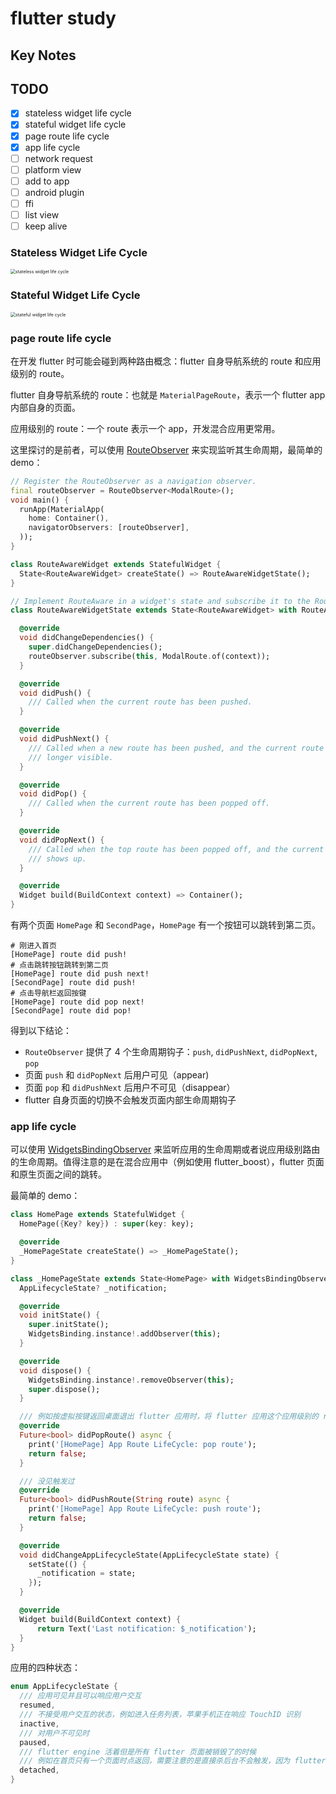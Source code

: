 # flutter study

## Key Notes

## TODO

- [x] stateless widget life cycle
- [x] stateful widget life cycle
- [x] page route life cycle
- [x] app life cycle
- [ ] network request
- [ ] platform view
- [ ] add to app
- [ ] android plugin
- [ ] ffi
- [ ] list view
- [ ] keep alive

### Stateless Widget Life Cycle

<img src="https://github.com/tjx666/flutter_study/blob/master/assets/drawio/exports/stateless_widget_life_cycle.png?raw=true" alt="stateless widget life cycle" style="zoom:50%;" />

### Stateful Widget Life Cycle

<img src="https://github.com/tjx666/flutter_study/blob/master/assets/drawio/exports/stateful_widget_life_cycle.png?raw=true" alt="stateful widget life cycle" style="zoom:50%;" />

### page route life cycle

在开发 flutter 时可能会碰到两种路由概念：flutter 自身导航系统的 route 和应用级别的 route。

flutter 自身导航系统的 route：也就是 `MaterialPageRoute`，表示一个 flutter app 内部自身的页面。

应用级别的 route：一个 route 表示一个 app，开发混合应用更常用。

这里探讨的是前者，可以使用 [RouteObserver](https://api.flutter.dev/flutter/widgets/RouteObserver-class.html) 来实现监听其生命周期，最简单的 demo：

```dart
// Register the RouteObserver as a navigation observer.
final routeObserver = RouteObserver<ModalRoute>();
void main() {
  runApp(MaterialApp(
    home: Container(),
    navigatorObservers: [routeObserver],
  ));
}

class RouteAwareWidget extends StatefulWidget {
  State<RouteAwareWidget> createState() => RouteAwareWidgetState();
}

// Implement RouteAware in a widget's state and subscribe it to the RouteObserver.
class RouteAwareWidgetState extends State<RouteAwareWidget> with RouteAware {

  @override
  void didChangeDependencies() {
    super.didChangeDependencies();
    routeObserver.subscribe(this, ModalRoute.of(context));
  }

  @override
  void didPush() {
    /// Called when the current route has been pushed.
  }

  @override
  void didPushNext() {
    /// Called when a new route has been pushed, and the current route is no
    /// longer visible.
  }

  @override
  void didPop() {
    /// Called when the current route has been popped off.
  }

  @override
  void didPopNext() {
    /// Called when the top route has been popped off, and the current route
    /// shows up.
  }

  @override
  Widget build(BuildContext context) => Container();
}
```

有两个页面 `HomePage` 和 `SecondPage`，`HomePage` 有一个按钮可以跳转到第二页。

```
# 刚进入首页
[HomePage] route did push!
# 点击跳转按钮跳转到第二页
[HomePage] route did push next!
[SecondPage] route did push!
# 点击导航栏返回按键
[HomePage] route did pop next!
[SecondPage] route did pop!
```

得到以下结论：

- `RouteObserver` 提供了 4 个生命周期钩子：`push`, `didPushNext`, `didPopNext`, `pop`
- 页面 `push` 和 `didPopNext` 后用户可见（appear)
- 页面 `pop` 和 `didPushNext` 后用户不可见（disappear）
- flutter 自身页面的切换不会触发页面内部生命周期钩子

### app life cycle

可以使用 [WidgetsBindingObserver](https://api.flutter.dev/flutter/widgets/WidgetsBindingObserver-class.html) 来监听应用的生命周期或者说应用级别路由的生命周期。值得注意的是在混合应用中（例如使用 flutter_boost），flutter 页面和原生页面之间的跳转。

最简单的 demo：

```dart
class HomePage extends StatefulWidget {
  HomePage({Key? key}) : super(key: key);

  @override
  _HomePageState createState() => _HomePageState();
}

class _HomePageState extends State<HomePage> with WidgetsBindingObserver {
  AppLifecycleState? _notification;

  @override
  void initState() {
    super.initState();
    WidgetsBinding.instance!.addObserver(this);
  }

  @override
  void dispose() {
    WidgetsBinding.instance!.removeObserver(this);
    super.dispose();
  }

  /// 例如按虚拟按键返回桌面退出 flutter 应用时，将 flutter 应用这个应用级别的 route pop
  @override
  Future<bool> didPopRoute() async {
    print('[HomePage] App Route LifeCycle: pop route');
    return false;
  }

  /// 没见触发过
  @override
  Future<bool> didPushRoute(String route) async {
    print('[HomePage] App Route LifeCycle: push route');
    return false;
  }

  @override
  void didChangeAppLifecycleState(AppLifecycleState state) {
    setState(() {
      _notification = state;
    });
  }

  @override
  Widget build(BuildContext context) {
      return Text('Last notification: $_notification');
  }
}
```

应用的四种状态：

```dart
enum AppLifecycleState {
  /// 应用可见并且可以响应用户交互
  resumed,
  /// 不接受用户交互的状态，例如进入任务列表，苹果手机正在响应 TouchID 识别
  inactive,
  /// 对用户不可见时
  paused,
  /// flutter engine 活着但是所有 flutter 页面被销毁了的时候
  /// 例如在首页只有一个页面时点返回，需要注意的是直接杀后台不会触发，因为 flutter engine 这个时候直接被干掉了
  detached,
}
```
